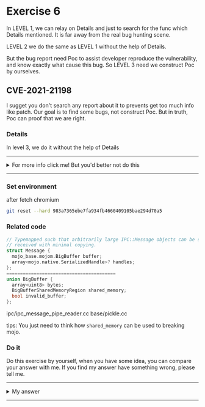 # Exercise 6

In LEVEL 1, we can relay on Details and just to search for the func which Details mentioned. It is far away from the real bug hunting scene.

LEVEL 2 we do the same as LEVEL 1 without the help of Details.

But the bug report need Poc to assist developer reproduce the vulnerability, and know exactly what cause this bug. So LEVEL 3 need we construct Poc by ourselves.

## CVE-2021-21198
I sugget you don't search any report about it to prevents get too much info like patch. Our goal is to find some bugs, not construct Poc. But in truth, Poc can proof that we are right.



### Details

In level 3, we do it without the help of Details


---------

<details>
  <summary>For more info click me! But you'd better not do this</summary>

  https://bugs.chromium.org/p/chromium/issues/detail?id=1184399

</details>

--------

### Set environment

after fetch chromium
```sh
git reset --hard 983a7365ebe7fa934fb4660409105bae294d70a5
```



### Related code
```c++
// Typemapped such that arbitrarily large IPC::Message objects can be sent and
// received with minimal copying.
struct Message {
  mojo_base.mojom.BigBuffer buffer;
  array<mojo.native.SerializedHandle>? handles;
};
========================================
union BigBuffer {
  array<uint8> bytes;
  BigBufferSharedMemoryRegion shared_memory;
  bool invalid_buffer;
};
```
ipc/ipc_message_pipe_reader.cc
base/pickle.cc


tips: You just need to think how `shared_memory` can be used to breaking mojo.

### Do it
Do this exercise by yourself, when you have some idea, you can compare your answer with me. If you find my answer have something wrong, please tell me.


---------

<details>
  <summary>My answer</summary>

  ```c++
// Typemapped such that arbitrarily large IPC::Message objects can be sent and
// received with minimal copying.
struct Message {
  mojo_base.mojom.BigBuffer buffer;       [1]
  array<mojo.native.SerializedHandle>? handles;
};
=======================================
union BigBuffer {
  array<uint8> bytes;
  BigBufferSharedMemoryRegion shared_memory;  [2]
  bool invalid_buffer;
};
  ```
  [1] | [2] `BigBuffer` is backed by an `array` of bytes when the message is **small**; but it's backed by `shared memory` if the message is **large**. This means that a malicious renderer can send legacy `IPC messages` backed by `shared memory`.

  ```c++
void MessagePipeReader::Receive(MessageView message_view) {
  if (!message_view.size()) {
    delegate_->OnBrokenDataReceived();
    return;
  }
  Message message(message_view.data(), message_view.size()); [3]
  if (!message.IsValid()) {
    delegate_->OnBrokenDataReceived();
    return;
  }
[ ... ]
  ```
  [3] `ipc::Message` inherits from `base::Pickle`
  ```c++
class IPC_MESSAGE_SUPPORT_EXPORT Message : public base::Pickle {
 public:
//[ ... ]
  // Initializes a message from a const block of data.  The data is not copied;
  // instead the data is merely referenced by this message.  Only const methods
  // should be used on the message when initialized this way.
  Message(const char* data, int data_len);
=============================================
Message::Message(const char* data, int data_len)
    : base::Pickle(data, data_len) {     [4]
  Init();
}
  ```
  The constructor of `Message` call `Pickle`'s constructor
  ```c++
Pickle::Pickle(const char* data, size_t data_len)
    : header_(reinterpret_cast<Header*>(const_cast<char*>(data))),
      header_size_(0),
      capacity_after_header_(kCapacityReadOnly),
      write_offset_(0) {
  if (data_len >= static_cast<int>(sizeof(Header)))     [5]
    header_size_ = data_len - header_->payload_size; 

  if (header_size_ > static_cast<unsigned int>(data_len))
    header_size_ = 0;
[ ... ]
  ```
  [5] after check `payload_size` at this point, we can chenge `payload_size` in Pickle's header by the other side which have the access of `shared_memory`

  Since `base::Pickle` expects to find a `header` at the start of the region, by changing the length field in that header after the checks in the `Pickle` constructor

  ```c++
PickleIterator::PickleIterator(const Pickle& pickle)
: payload_(pickle.payload()),
    read_index_(0),
    end_index_(pickle.payload_size()) {     [6]
}
===================================================
// This class provides facilities for basic binary value packing and unpacking.
//
// The Pickle's data has a header which contains the size of the Pickle's
// payload.  It can optionally support additional space in the header.  That
// space is controlled by the header_size parameter passed to the Pickle
// constructor.
//
class BASE_EXPORT Pickle {
 public:
 //[ ... ]
  // The payload is the pickle data immediately following the header.
  size_t payload_size() const {
    return header_ ? header_->payload_size : 0;    [7]
  }
  ```

  [6] ｜ [7] `PickleIterator`'s `end_index_ == header_->payload_size`, we can use it to oob read

  ```c++
// PickleIterator reads data from a Pickle. The Pickle object must remain valid
// while the PickleIterator object is in use.
class BASE_EXPORT PickleIterator {
 public:
  PickleIterator() : payload_(nullptr), read_index_(0), end_index_(0) {}
  explicit PickleIterator(const Pickle& pickle);

  // Methods for reading the payload of the Pickle. To read from the start of
  // the Pickle, create a PickleIterator from a Pickle. If successful, these
  // methods return true. Otherwise, false is returned to indicate that the
  // result could not be extracted. It is not possible to read from the iterator
  // after that.
  bool ReadBool(bool* result) WARN_UNUSED_RESULT;
  bool ReadInt(int* result) WARN_UNUSED_RESULT;
  bool ReadLong(long* result) WARN_UNUSED_RESULT;
  [ ... ]
  ```
  Set `PickleIterator.end_index_` to a huge num, we can get oob read by these Methods.

  **Poc**

  


</details>

--------
